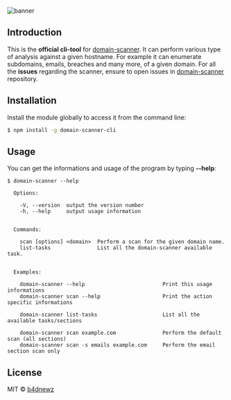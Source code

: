 ![banner](https://cdn.rawgit.com/b4dnewz/domain-scanner/182a366a/banner.jpg)

## Introduction
This is the __official cli-tool__ for [domain-scanner](https://github.com/b4dnewz/domain-scanner).
It can perform various type of analysis against a given hostname. For example it can enumerate subdomains, emails, breaches and many more, of a given domain.
For all the __issues__ regarding the scanner, ensure to open issues in [domain-scanner](https://github.com/b4dnewz/domain-scanner) repository.

## Installation
Install the module globally to access it from the command line:
```sh
$ npm install -g domain-scanner-cli
```

## Usage
You can get the informations and usage of the program by typing __--help__:
```
$ domain-scanner --help

  Options:

    -V, --version  output the version number
    -h, --help     output usage information


  Commands:

    scan [options] <domain>  Perform a scan for the given domain name.
    list-tasks               List all the domain-scanner available task.


  Examples:

    domain-scanner --help                         Print this usage informations
    domain-scanner scan --help                    Print the action specific informations

    domain-scanner list-tasks                     List all the available tasks/sections

    domain-scanner scan example.com               Perform the default scan (all sections)
    domain-scanner scan -s emails example.com     Perform the email section scan only
```

## License

MIT © [b4dnewz](https://b4dnewz.github.io/)
